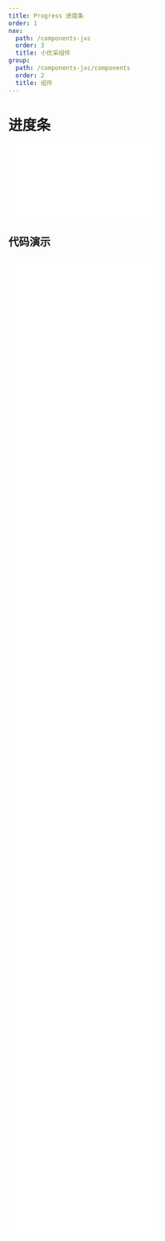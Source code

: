 ```yaml
---
title: Progress 进度条
order: 1
nav:
  path: /components-jxc
  order: 3
  title: 小优采组件
group:
  path: /components-jxc/components
  order: 2
  title: 组件
---
```


# 进度条

<div>
<embed src="@docs-common/progress/index.md"></embed>
</div>
        
## 代码演示

<Row gutter=8>

  <Col span=12>
    
  <div class="code-box"><embed src="@abiz-rc-jxc/progress/demo/line-progress-jxc.md"></embed></div>
          
  <div class="code-box"><embed src="@abiz-rc-jxc/progress/demo/line-mini-progress-jxc.md"></embed></div>
          
  <div class="code-box"><embed src="@abiz-rc-jxc/progress/demo/circle-dynamic-progress-jxc.md"></embed></div>
          
  <div class="code-box"><embed src="@abiz-rc-jxc/progress/demo/format-progress-jxc.md"></embed></div>
          
  <div class="code-box"><embed src="@abiz-rc-jxc/progress/demo/segment-progress-jxc.md"></embed></div>
          
  <div class="code-box"><embed src="@abiz-rc-jxc/progress/demo/steps-progress-jxc.md"></embed></div>
          
  </Col>
          
  <Col span=12>
    
  <div class="code-box"><embed src="@abiz-rc-jxc/progress/demo/circle-progress-jxc.md"></embed></div>
          
  <div class="code-box"><embed src="@abiz-rc-jxc/progress/demo/circle-mini-progress-jxc.md"></embed></div>
          
  <div class="code-box"><embed src="@abiz-rc-jxc/progress/demo/dynamic-progress-jxc.md"></embed></div>
          
  <div class="code-box"><embed src="@abiz-rc-jxc/progress/demo/dashboard-progress-jxc.md"></embed></div>
          
  <div class="code-box"><embed src="@abiz-rc-jxc/progress/demo/linecap-progress-jxc.md"></embed></div>
          
  <div class="code-box"><embed src="@abiz-rc-jxc/progress/demo/gradient-line-progress-jxc.md"></embed></div>
          
  </Col>
          
</Row>
        
<div><embed src="@docs-common/progress/index-api.md"></embed><div>
